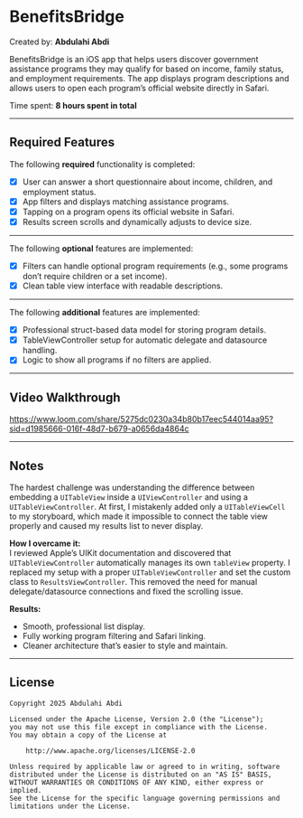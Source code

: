 # BenefitsBridge

Created by: **Abdulahi Abdi**

BenefitsBridge is an iOS app that helps users discover government assistance programs they may qualify for based on income, family status, and employment requirements. The app displays program descriptions and allows users to open each program’s official website directly in Safari.

Time spent: **8 hours spent in total**

---

## Required Features

The following **required** functionality is completed:

- [X] User can answer a short questionnaire about income, children, and employment status.
- [X] App filters and displays matching assistance programs.
- [X] Tapping on a program opens its official website in Safari.
- [X] Results screen scrolls and dynamically adjusts to device size.

---

The following **optional** features are implemented:

- [X] Filters can handle optional program requirements (e.g., some programs don’t require children or a set income).
- [X] Clean table view interface with readable descriptions.

---

The following **additional** features are implemented:

- [X] Professional struct-based data model for storing program details.
- [X] TableViewController setup for automatic delegate and datasource handling.
- [X] Logic to show all programs if no filters are applied.

---

## Video Walkthrough

https://www.loom.com/share/5275dc0230a34b80b17eec544014aa95?sid=d1985666-016f-48d7-b679-a0656da4864c

---

## Notes

The hardest challenge was understanding the difference between embedding a `UITableView` inside a `UIViewController` and using a `UITableViewController`.
At first, I mistakenly added only a `UITableViewCell` to my storyboard, which made it impossible to connect the table view properly and caused my results list to never display.

**How I overcame it:**  
I reviewed Apple’s UIKit documentation and discovered that `UITableViewController` automatically manages its own `tableView` property.
I replaced my setup with a proper `UITableViewController` and set the custom class to `ResultsViewController`.
This removed the need for manual delegate/datasource connections and fixed the scrolling issue.

**Results:**  
- Smooth, professional list display.
- Fully working program filtering and Safari linking.
- Cleaner architecture that’s easier to style and maintain.

---

## License

```
Copyright 2025 Abdulahi Abdi

Licensed under the Apache License, Version 2.0 (the "License");
you may not use this file except in compliance with the License.
You may obtain a copy of the License at

    http://www.apache.org/licenses/LICENSE-2.0

Unless required by applicable law or agreed to in writing, software
distributed under the License is distributed on an "AS IS" BASIS,
WITHOUT WARRANTIES OR CONDITIONS OF ANY KIND, either express or implied.
See the License for the specific language governing permissions and
limitations under the License.
```
